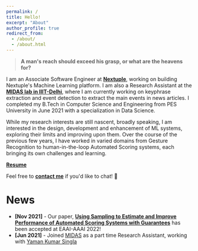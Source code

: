 ```yaml
---
permalink: /
title: Hello!
excerpt: "About"
author_profile: true
redirect_from: 
  - /about/
  - /about.html
---
```


> **A man's reach should exceed his grasp, or what are the heavens for?**

I am an Associate Software Engineer at [**Nextuple**](https://www.nextuple.com/), working on building Nextuple's Machine Learning platform. I am also a Research Assistant at the [**MIDAS lab in IIIT-Delhi**](http://midas.iiitd.edu.in/), where I am currently working on keyphrase extraction and event detection to extract the main events in news articles. I completed my B.Tech in Computer Science and Engineering from PES University in June 2021 with a specialization in Data Science.

While my research interests are still nascent, broadly speaking, I am interested in the design, development and enhancement of ML systems, exploring their limits and improving upon them. Over the course of the previous few years, I have worked in varied domains from Gesture Recognition to human-in-the-loop Automated Scoring systems, each bringing its own challenges and learning. 

[**Resume**](files/resume.pdf)

Feel free to [**contact me**](mailto:sriramsk1999@gmail.com) if you'd like to chat! :wave: 

News
======

- **[Nov 2021]** - Our paper, [**Using Sampling to Estimate and Improve Performance of Automated Scoring Systems with Guarantees**](https://arxiv.org/abs/2111.08906) has been accepted at EAAI-AAAI 2022!
- **[Jun 2021]** - Joined [MIDAS](http://midas.iiitd.edu.in/) as a part time Research Assistant, working with [Yaman Kumar Singla](https://sites.google.com/view/yaman-kumar/home)

